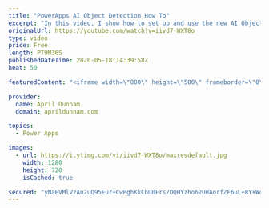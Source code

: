 ```yaml
---
title: "PowerApps AI Object Detection How To"
excerpt: "In this video, I show how to set up and use the new AI Object Detector component in PowerApps.  I show how to create the model, train it and use it within a PowerApps Inventory tracker application.    For more details on the Objection Detection capabilities, check out the Microsoft documentation:  https://docs.microsoft.com/en-us/ai-builder/object-detector-component-in-powerapps"
originalUrl: https://youtube.com/watch?v=iivd7-WXT8o
type: video
price: Free
length: PT9M36S
publishedDateTime: 2020-05-18T14:39:58Z
heat: 50

featuredContent: "<iframe width=\"800\" height=\"500\" frameborder=\"0\" src=\"https://www.youtube.com/embed/iivd7-WXT8o\" allow=\"accelerometer; autoplay; encrypted-media; gyroscope; picture-in-picture\" allowfullscreen></iframe>"

provider:
  name: April Dunnam
  domain: aprildunnam.com

topics:
  - Power Apps

images:
  - url: https://i.ytimg.com/vi/iivd7-WXT8o/maxresdefault.jpg
    width: 1280
    height: 720
    isCached: true

secured: "yNaEVMlVzAu2uQ95EuZ+CwPghKkCbD0Frs/DQHYzho62UBAorfZF6uL+RY+WoNDbQ0QFAOTkt66LfpWl63k8rdh04T9/WsJWtQDHilCiilLQBboNMI4Xe+sU1Ili9fY6PB7emqKhI8n8UwGGvITpKqcILcx4wUnLrtKj5bV/+4s8UKdaS78WrvM/gHvodYyTZ+GvBy7Z4hw1a1pNLcMBP37ZlmBLuu3uFS1RYdQixPU04AFo6Wnsk1JbRgWRNQC/OQcHsEI28828UdGAeA9e3HjZSo8t4GZlv/n2qXnZn/Aqx8hX73/9akSslLPMGSv+N3Q+AnvdVATwSQyZo5BuwQKf3gnDr7trN0176NIhb7CeTv/889HIds1O2jMtklenok+fUpvGmkHh57CbOQpEBo9fcTPndbGpQ0XZ4RJ/4MI=;nrP747mDQlLu1ZOvhi4KFQ=="
---
```



